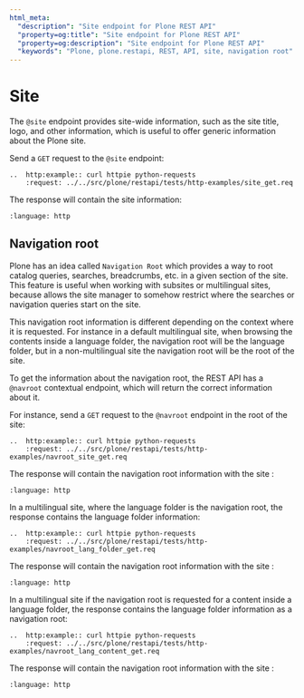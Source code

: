 ```yaml
---
html_meta:
  "description": "Site endpoint for Plone REST API"
  "property=og:title": "Site endpoint for Plone REST API"
  "property=og:description": "Site endpoint for Plone REST API"
  "keywords": "Plone, plone.restapi, REST, API, site, navigation root"
---
```


# Site

The `@site` endpoint provides site-wide information, such as the site title, logo, and other information, which is useful to offer generic information about the Plone site.

Send a `GET` request to the `@site` endpoint:

```{eval-rst}
..  http:example:: curl httpie python-requests
    :request: ../../src/plone/restapi/tests/http-examples/site_get.req
```

The response will contain the site information:

```{literalinclude} ../../src/plone/restapi/tests/http-examples/site_get.resp
:language: http
```

## Navigation root

Plone has an idea called `Navigation Root` which provides a way to root catalog queries, searches, breadcrumbs, etc. in a given section of the site. This feature is useful when working with subsites or multilingual sites, because allows the site manager to somehow restrict where the searches or navigation queries start on the site.

This navigation root information is different depending on the context where it is requested. For instance in a default multilingual site, when browsing the contents inside a language folder, the navigation root will be the language folder, but in a non-multilingual site the navigation root will be the root of the site.

To get the information about the navigation root, the REST API has a `@navroot` contextual endpoint, which will return the correct information about it.

For instance, send a `GET` request to the `@navroot` endpoint in the root of the site:

```{eval-rst}
..  http:example:: curl httpie python-requests
    :request: ../../src/plone/restapi/tests/http-examples/navroot_site_get.req
```

The response will contain the navigation root information with the site :

```{literalinclude} ../../src/plone/restapi/tests/http-examples/navroot_site_get.resp
:language: http
```

In a multilingual site, where the language folder is the navigation root, the response contains the language
folder information:

```{eval-rst}
..  http:example:: curl httpie python-requests
    :request: ../../src/plone/restapi/tests/http-examples/navroot_lang_folder_get.req
```

The response will contain the navigation root information with the site :

```{literalinclude} ../../src/plone/restapi/tests/http-examples/navroot_lang_folder_get.resp
:language: http
```

In a multilingual site if the navigation root is requested for a content inside a language folder, the response contains the language folder information as a navigation root:

```{eval-rst}
..  http:example:: curl httpie python-requests
    :request: ../../src/plone/restapi/tests/http-examples/navroot_lang_content_get.req
```

The response will contain the navigation root information with the site :

```{literalinclude} ../../src/plone/restapi/tests/http-examples/navroot_lang_content_get.resp
:language: http
```

